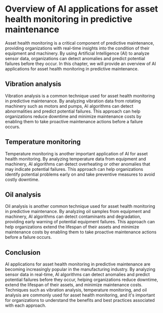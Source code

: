 Overview of AI applications for asset health monitoring in predictive maintenance
==================================================================================================================================

Asset health monitoring is a critical component of predictive maintenance, providing organizations with real-time insights into the condition of their equipment and machinery. By using Artificial Intelligence (AI) to analyze sensor data, organizations can detect anomalies and predict potential failures before they occur. In this chapter, we will provide an overview of AI applications for asset health monitoring in predictive maintenance.

Vibration analysis
------------------

Vibration analysis is a common technique used for asset health monitoring in predictive maintenance. By analyzing vibration data from rotating machinery such as motors and pumps, AI algorithms can detect abnormalities and predict potential failures. This approach can help organizations reduce downtime and minimize maintenance costs by enabling them to take proactive maintenance actions before a failure occurs.

Temperature monitoring
----------------------

Temperature monitoring is another important application of AI for asset health monitoring. By analyzing temperature data from equipment and machinery, AI algorithms can detect overheating or other anomalies that may indicate potential failures. This approach can help organizations identify potential problems early on and take preventive measures to avoid costly downtime.

Oil analysis
------------

Oil analysis is another common technique used for asset health monitoring in predictive maintenance. By analyzing oil samples from equipment and machinery, AI algorithms can detect contaminants and degradation, providing early warning of potential equipment failures. This approach can help organizations extend the lifespan of their assets and minimize maintenance costs by enabling them to take proactive maintenance actions before a failure occurs.

Conclusion
----------

AI applications for asset health monitoring in predictive maintenance are becoming increasingly popular in the manufacturing industry. By analyzing sensor data in real-time, AI algorithms can detect anomalies and predict potential failures before they occur, helping organizations reduce downtime, extend the lifespan of their assets, and minimize maintenance costs. Techniques such as vibration analysis, temperature monitoring, and oil analysis are commonly used for asset health monitoring, and it's important for organizations to understand the benefits and best practices associated with each approach.
